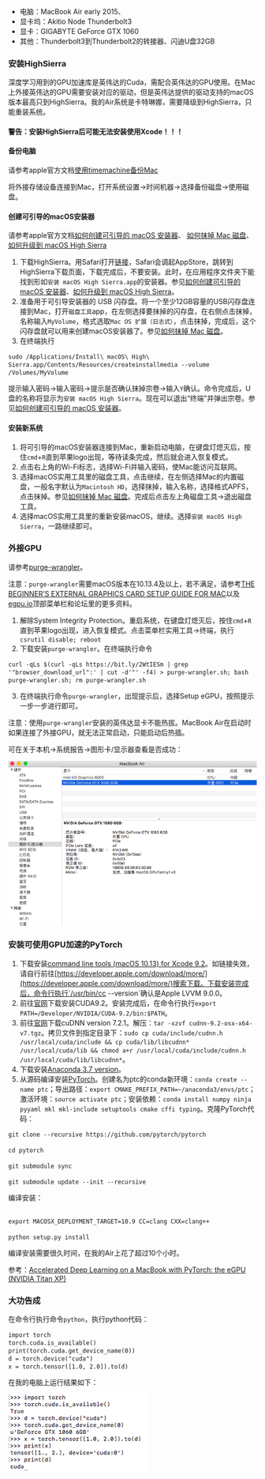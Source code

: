 

* 电脑：MacBook Air early 2015、
* 显卡坞：Akitio Node Thunderbolt3
* 显卡：GIGABYTE GeForce GTX 1060
* 其他：Thunderbolt3到Thunderbolt2的转接器、闪迪U盘32GB

### 安装HighSierra
深度学习用到的GPU加速库是英伟达的Cuda，需配合英伟达的GPU使用。在Mac上外接英伟达的GPU需要安装对应的驱动，但是英伟达提供的驱动支持的macOS版本最高只到HighSierra。我的Air系统是卡特琳娜，需要降级到HighSierra，只能重装系统。

#### 警告：安装HighSierra后可能无法安装使用Xcode！！！

#### 备份电脑
请参考apple官方文档[使用timemachine备份Mac](https://support.apple.com/zh-cn/HT201250)

将外接存储设备连接到Mac，打开系统设置->时间机器->选择备份磁盘->使用磁盘。

#### 创建可引导的macOS安装器
请参考apple官方文档[如何创建可引导的 macOS 安装器](https://support.apple.com/zh-cn/HT201372)、 [如何抹掉 Mac 磁盘](https://support.apple.com/zh-cn/HT208496)、[如何升级到 macOS High Sierra](https://support.apple.com/zh-cn/HT208969)

1. 下载HighSierra。用Safari打开[链接](https://itunes.apple.com/cn/app/macos-high-sierra/id1246284741?ls=1&mt=12)，Safari会调起AppStore，跳转到HighSierra下载页面，下载完成后，不要安装。此时，在应用程序文件夹下能找到形如`安装 macOS High Sierra.app`的安装器。参见[如何创建可引导的 macOS 安装器](https://support.apple.com/zh-cn/HT201372)、[如何升级到 macOS High Sierra](https://support.apple.com/zh-cn/HT208969)。
2. 准备用于可引导安装器的 USB 闪存盘。将一个至少12GB容量的USB闪存盘连接到Mac，打开`磁盘工具`app，在左侧选择要抹掉的闪存盘，在右侧点击抹掉，名称输入`MyVolume`，格式选取`Mac OS 扩展（日志式）`，点击抹掉，完成后，这个闪存盘就可以用来创建macOS安装器了。参见[如何抹掉 Mac 磁盘](https://support.apple.com/zh-cn/HT208496)。
3. 在终端执行
```
sudo /Applications/Install\ macOS\ High\ Sierra.app/Contents/Resources/createinstallmedia --volume /Volumes/MyVolume
```
提示输入密码->输入密码->提示是否确认抹掉宗卷->输入`Y`确认。命令完成后，U盘的名称将显示为`安装 macOS High Sierra`。现在可以退出“终端”并弹出宗卷。参见[如何创建可引导的 macOS 安装器](https://support.apple.com/zh-cn/HT201372)。

#### 安装新系统
1. 将可引导的macOS安装器连接到Mac，重新启动电脑，在键盘灯熄灭后，按住`cmd`+`R`直到苹果logo出现，等待读条完成，然后就会进入恢复模式。
2. 点击右上角的Wi-Fi标志，选择Wi-Fi并输入密码，使Mac能访问互联网。
3. 选择macOS实用工具里的磁盘工具，点击继续，在左侧选择Mac的内置磁盘，一般名字默认为`Macintosh HD`，选择抹掉，输入名称，选择格式APFS，点击抹掉。参见[如何抹掉 Mac 磁盘](https://support.apple.com/zh-cn/HT208496)。完成后点击左上角磁盘工具->退出磁盘工具。
4. 选择macOS实用工具里的重新安装macOS，继续。选择`安装 macOS High Sierra`，一路继续即可。

### 外接GPU
请参考[purge-wrangler](https://github.com/mayankk2308/purge-wrangler)。

注意：`purge-wrangler`需要macOS版本在10.13.4及以上，若不满足，请参考[THE BEGINNER’S EXTERNAL GRAPHICS CARD SETUP GUIDE FOR MAC](https://egpu.io/setup-guide-external-graphics-card-mac/)以及[egpu.io](https://egpu.io)顶部菜单栏和论坛里的更多资料。

1. 解除System Integrity Protection。重启系统，在键盘灯熄灭后，按住`cmd`+`R`直到苹果logo出现，进入恢复模式。点击菜单栏实用工具->终端，执行`csrutil disable; reboot`
2. 下载安装`purge-wrangler`。在终端执行命令
```
curl -qLs $(curl -qLs https://bit.ly/2WtIESm | grep '"browser_download_url":' | cut -d'"' -f4) > purge-wrangler.sh; bash purge-wrangler.sh; rm purge-wrangler.sh
```
3. 在终端执行命令`purge-wrangler`，出现提示后，选择Setup eGPU，按照提示一步一步进行即可。

注意：使用`purge-wrangler`安装的英伟达显卡不能热拔。MacBook Air在启动时如果连接了外接GPU，就无法正常启动，只能启动后热插。

可在关于本机->系统报告->图形卡/显示器查看是否成功：

![](../resources/post1/egpu.png)


### 安装可使用GPU加速的PyTorch
1. 下载安装[command line tools (macOS 10.13) for Xcode 9.2](https://download.developer.apple.com/Developer_Tools/Command_Line_Tools_macOS_10.13_for_Xcode_9.2/Command_Line_Tools_macOS_10.13_for_Xcode_9.2.dmg)。如链接失效，请自行前往[https://developer.apple.com/download/more/](https://developer.apple.com/download/more/)搜索下载。下载安装完成后，命令行执行`/usr/bin/cc --version`确认是Apple LVVM 9.0.0。
2. 前往[官网](https://developer.nvidia.com/cuda-92-download-archive?target_os=MacOSX&target_arch=x86_64&target_version=1013)下载安装CUDA9.2。安装完成后，在命令行执行`export PATH=/Developer/NVIDIA/CUDA-9.2/bin:$PATH`。
3. 前往[官网](https://developer.nvidia.com/compute/machine-learning/cudnn/secure/v7.2.1/prod/9.2_20180806/cudnn-9.2-osx-x64-v7.2.1.38)下载cuDNN version 7.2.1。解压：`tar -xzvf cudnn-9.2-osx-x64-v7.tgz`。拷贝文件到指定目录下：`sudo cp cuda/include/cudnn.h /usr/local/cuda/include && cp cuda/lib/libcudnn* /usr/local/cuda/lib && chmod a+r /usr/local/cuda/include/cudnn.h /usr/local/cuda/lib/libcudnn*`。
4. 下载安装[Anaconda 3.7 version](https://www.anaconda.com/distribution/#download-section)。
5. 从源码编译安装[PyTorch](https://github.com/pytorch/pytorch)。创建名为ptc的conda新环境：`conda create --name ptc`；导出路径：`export CMAKE_PREFIX_PATH=~/anaconda3/envs/ptc`；激活环境：`source activate ptc`；安装依赖：`conda install numpy ninja pyyaml mkl mkl-include setuptools cmake cffi typing`。克隆PyTorch代码：

```
git clone --recursive https://github.com/pytorch/pytorch

cd pytorch

git submodule sync

git submodule update --init --recursive

```
编译安装：

```

export MACOSX_DEPLOYMENT_TARGET=10.9 CC=clang CXX=clang++ 

python setup.py install

```
编译安装需要很久时间，在我的Air上花了超过10个小时。

参考：[Accelerated Deep Learning on a MacBook with PyTorch: the eGPU (NVIDIA Titan XP)](https://medium.com/@janne.spijkervet/accelerated-deep-learning-on-a-macbook-with-pytorch-the-egpu-nvidia-titan-xp-3eb380548d91)

### 大功告成
在命令行执行命令`python`，执行python代码：

```
import torch
torch.cuda.is_available()
print(torch.cuda.get_device_name(0))
d = torch.device("cuda")
x = torch.tensor([1.0, 2.0]).to(d)
```
在我的电脑上运行结果如下：

![](../resources/post1/pytorch_check.png)